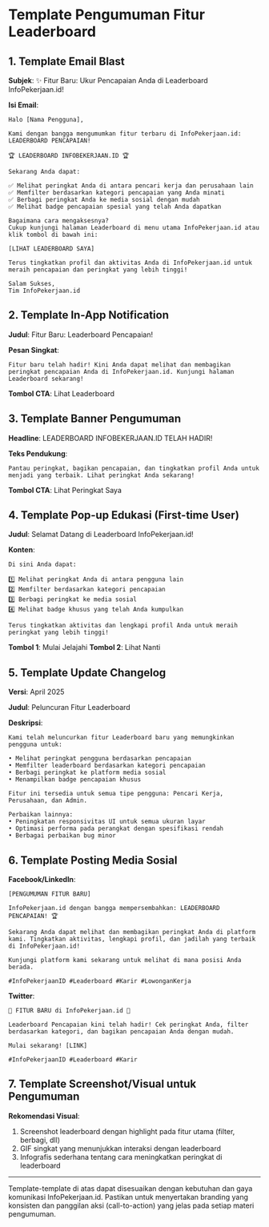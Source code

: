 # Template Pengumuman Fitur Leaderboard

## 1. Template Email Blast

**Subjek**: ✨ Fitur Baru: Ukur Pencapaian Anda di Leaderboard InfoPekerjaan.id!

**Isi Email**:

```
Halo [Nama Pengguna],

Kami dengan bangga mengumumkan fitur terbaru di InfoPekerjaan.id: LEADERBOARD PENCAPAIAN!

🏆 LEADERBOARD INFOBEKERJAAN.ID 🏆

Sekarang Anda dapat:

✅ Melihat peringkat Anda di antara pencari kerja dan perusahaan lain
✅ Memfilter berdasarkan kategori pencapaian yang Anda minati
✅ Berbagi peringkat Anda ke media sosial dengan mudah
✅ Melihat badge pencapaian spesial yang telah Anda dapatkan

Bagaimana cara mengaksesnya?
Cukup kunjungi halaman Leaderboard di menu utama InfoPekerjaan.id atau klik tombol di bawah ini:

[LIHAT LEADERBOARD SAYA]

Terus tingkatkan profil dan aktivitas Anda di InfoPekerjaan.id untuk meraih pencapaian dan peringkat yang lebih tinggi!

Salam Sukses,
Tim InfoPekerjaan.id
```

## 2. Template In-App Notification

**Judul**: Fitur Baru: Leaderboard Pencapaian!

**Pesan Singkat**:
```
Fitur baru telah hadir! Kini Anda dapat melihat dan membagikan peringkat pencapaian Anda di InfoPekerjaan.id. Kunjungi halaman Leaderboard sekarang!
```

**Tombol CTA**: Lihat Leaderboard

## 3. Template Banner Pengumuman

**Headline**: LEADERBOARD INFOBEKERJAAN.ID TELAH HADIR!

**Teks Pendukung**:
```
Pantau peringkat, bagikan pencapaian, dan tingkatkan profil Anda untuk menjadi yang terbaik. Lihat peringkat Anda sekarang!
```

**Tombol CTA**: Lihat Peringkat Saya

## 4. Template Pop-up Edukasi (First-time User)

**Judul**: Selamat Datang di Leaderboard InfoPekerjaan.id!

**Konten**:
```
Di sini Anda dapat:

1️⃣ Melihat peringkat Anda di antara pengguna lain
2️⃣ Memfilter berdasarkan kategori pencapaian
3️⃣ Berbagi peringkat ke media sosial
4️⃣ Melihat badge khusus yang telah Anda kumpulkan

Terus tingkatkan aktivitas dan lengkapi profil Anda untuk meraih peringkat yang lebih tinggi!
```

**Tombol 1**: Mulai Jelajahi
**Tombol 2**: Lihat Nanti

## 5. Template Update Changelog

**Versi**: April 2025

**Judul**: Peluncuran Fitur Leaderboard

**Deskripsi**:
```
Kami telah meluncurkan fitur Leaderboard baru yang memungkinkan pengguna untuk:

• Melihat peringkat pengguna berdasarkan pencapaian
• Memfilter leaderboard berdasarkan kategori pencapaian
• Berbagi peringkat ke platform media sosial
• Menampilkan badge pencapaian khusus

Fitur ini tersedia untuk semua tipe pengguna: Pencari Kerja, Perusahaan, dan Admin.

Perbaikan lainnya:
• Peningkatan responsivitas UI untuk semua ukuran layar
• Optimasi performa pada perangkat dengan spesifikasi rendah
• Berbagai perbaikan bug minor
```

## 6. Template Posting Media Sosial

**Facebook/LinkedIn**:
```
[PENGUMUMAN FITUR BARU]

InfoPekerjaan.id dengan bangga mempersembahkan: LEADERBOARD PENCAPAIAN! 🏆

Sekarang Anda dapat melihat dan membagikan peringkat Anda di platform kami. Tingkatkan aktivitas, lengkapi profil, dan jadilah yang terbaik di InfoPekerjaan.id!

Kunjungi platform kami sekarang untuk melihat di mana posisi Anda berada.

#InfoPekerjaanID #Leaderboard #Karir #LowonganKerja
```

**Twitter**:
```
🎉 FITUR BARU di InfoPekerjaan.id 🎉

Leaderboard Pencapaian kini telah hadir! Cek peringkat Anda, filter berdasarkan kategori, dan bagikan pencapaian Anda dengan mudah.

Mulai sekarang! [LINK]

#InfoPekerjaanID #Leaderboard #Karir
```

## 7. Template Screenshot/Visual untuk Pengumuman

**Rekomendasi Visual**:
1. Screenshot leaderboard dengan highlight pada fitur utama (filter, berbagi, dll)
2. GIF singkat yang menunjukkan interaksi dengan leaderboard
3. Infografis sederhana tentang cara meningkatkan peringkat di leaderboard

---

Template-template di atas dapat disesuaikan dengan kebutuhan dan gaya komunikasi InfoPekerjaan.id. Pastikan untuk menyertakan branding yang konsisten dan panggilan aksi (call-to-action) yang jelas pada setiap materi pengumuman.